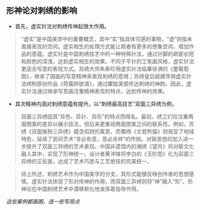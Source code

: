 ## 形神论对刺绣的影响
- 首先，虚实针法对刺绣传神起很大作用。
> “虚实”是中国美学中的重要概念，其中“实”指具体可感的事物，“虚”则指未直接表现的空间。虚实相生的处理方式能让观者有更多的想象空间，增加作品的意蕴。虚实针是中国刺绣技艺中的一种特殊针法，通过针脚的疏密长短和颜色的深浅，达到虚实相生的效果。不同于平针的工笔画风格，虚实针法更适合写意的表现方式。苏绣大师朱寿珍用虚实针法临摹徐渭的《墨葡萄图》，继承了国画的写意精神来表现刺绣的意境；苏绣皇后姚建萍用虚实针法绣制原创作品《荷露娇欲语》，通过朦胧美感传达刺绣的神韵。因此，虚实针法通过继承写意画注重精神表现的特点，达到传神的效果。
- 其次精神内涵对刺绣意蕴有提升。以“刺绣最高技艺”双面三异绣为例，
> 双面三异绣因其“异色、异针、异形”的特点而得名。最初，绣工们仅注重两面图案的差异以展示技法，但后来更重视两面图案之间的联系性。例如，苏绣《双面猴狗三异绣》蕴含招财的寓意，而蜀绣《文君熊猫》则突显了地域特色，延续了民间艺术“言必有意，意必吉祥”的传统。对联思想的加入进一步提升了双面三异绣的艺术表现。中国非遗馆内的湘绣《望月》将对联文化融入其中，实现了形神统一。设计者黄淬锋将李白的《玉阶怨》化为双面三异绣的正反面，达成了艺术巧思与工艺绝技的完美统一。

> 综上所述，刺绣艺术作为中国美学的分支，其形式能够反映创作者的思想感情。虚实针法体现了形对传神的作用，而双面三异绣则将“神”融入“形”。形神论在中国刺绣艺术中潜移默化地发挥着指导作用。

*这些案例都画图、选一些写观点*
